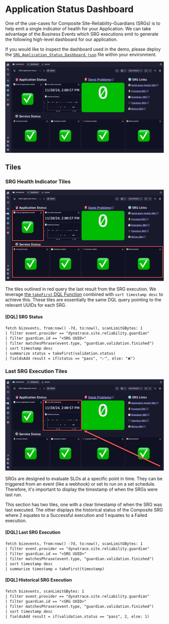 # Application Status Dashboard

One of the use-cases for Composite Site-Reliability-Guardians (SRGs) is to help emit a single indicator of health for your Application.
We can take advantage of the Business Events which SRG executions emit to generate the following high-level dashboard for our application.

If you would like to inspect the dashboard used in the demo, please deploy the
[`SRG_Application_Status_Dashboard.json`](./SRG_Application_Status_Dashboard.json) file within your environment.

![High Level Dashboard](../ReadMeAssests/dashboards-01-main.png)

## Tiles

### SRG Health Indicator Tiles

![SRG Health Indicator Tiles](../ReadMeAssests/dashboards-02-srg-tiles.png)

The tiles outlined in red query the last result from the SRG execution.  We leverage [the `takeFirst` DQL Function](https://docs.dynatrace.com/docs/discover-dynatrace/references/dynatrace-query-language/functions/aggregation-functions#takeFirst)
combined with `sort timestamp desc` to achieve this.  These tiles are essentially the same DQL query pointing to the
relevant UUIDs for each SRG.

#### [DQL] SRG Status

```
fetch bizevents, from:now() -7d, to:now(), scanLimitGBytes: 1
| filter event.provider == "dynatrace.site.reliability.guardian"
| filter guardian.id == "<SRG UUID>"
| filter matchesPhrase(event.type, "guardian.validation.finished")
| sort timestamp desc
| summarize status = takeFirst(validation.status)
| fieldsAdd result = if(status == "pass", "✅", else: "❌")
```

### Last SRG Execution Tiles

![Last SRG Execution Tiles](../ReadMeAssests/dashboards-03-last-execution.png)

SRGs are designed to evaluate SLOs at a specific point in time.  They can be triggered from an event (like a webhook)
or set to run on a set schedule.  Therefore, it's important to display the timestamp of when the SRGs were last run.

This section has two tiles, one with a clear timestamp of when the SRG was last executed.  The other displays the historical
status of the Composite SRG where 2 equates to a Successful execution and 1 equates to a Failed execution.

#### [DQL] Last SRG Execution

```
fetch bizevents, from:now() -7d, to:now(), scanLimitGBytes: 1
| filter event.provider == "dynatrace.site.reliability.guardian"
| filter guardian.id == "<SRG UUID>"
| filter matchesPhrase(event.type, "guardian.validation.finished")
| sort timestamp desc
| summarize timestamp = takeFirst(timestamp)
```
#### [DQL] Historical SRG Execution

```
fetch bizevents, scanLimitGBytes: 1
| filter event.provider == "dynatrace.site.reliability.guardian"
| filter guardian.id == "<SRG UUID>"
| filter matchesPhrase(event.type, "guardian.validation.finished")
| sort timestamp desc
| fieldsAdd result = if(validation.status == "pass", 2, else: 1)
```
